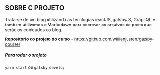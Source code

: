 ## SOBRE O PROJETO

Trata-se de um blog utilizando as tecnlogias reactJS, gatsbyJS, GraphQL e tambem utilizamos o Markedown para escrever
os arquivos de posts que serão os conteudos do blog.

**Repositorio do projeto do curso** - https://github.com/willianjusten/gatsby-course/

##### Para rodar o projeto

`yarn start` ou `gatsby develop`
